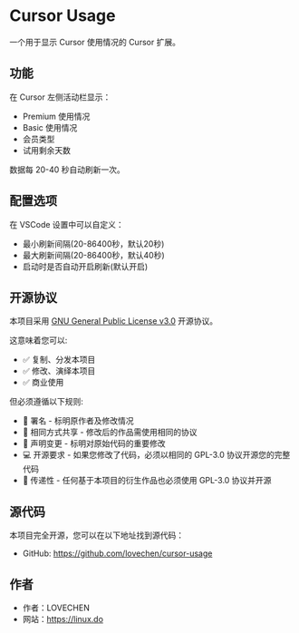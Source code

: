 # Cursor Usage

一个用于显示 Cursor 使用情况的 Cursor 扩展。

## 功能

在 Cursor 左侧活动栏显示：
- Premium 使用情况
- Basic 使用情况
- 会员类型
- 试用剩余天数

数据每 20-40 秒自动刷新一次。

## 配置选项

在 VSCode 设置中可以自定义：
- 最小刷新间隔(20-86400秒，默认20秒)
- 最大刷新间隔(20-86400秒，默认40秒)
- 启动时是否自动开启刷新(默认开启)

## 开源协议

本项目采用 [GNU General Public License v3.0](https://www.gnu.org/licenses/gpl-3.0.en.html) 开源协议。

这意味着您可以:
- ✅ 复制、分发本项目
- ✅ 修改、演绎本项目
- ✅ 商业使用

但必须遵循以下规则:
- 📝 署名 - 标明原作者及修改情况
- 🔄 相同方式共享 - 修改后的作品需使用相同的协议
- 📜 声明变更 - 标明对原始代码的重要修改
- 💻 开源要求 - 如果您修改了代码，必须以相同的 GPL-3.0 协议开源您的完整代码
- 🔗 传递性 - 任何基于本项目的衍生作品也必须使用 GPL-3.0 协议并开源

## 源代码

本项目完全开源，您可以在以下地址找到源代码：
- GitHub: https://github.com/lovechen/cursor-usage

## 作者

- 作者：LOVECHEN
- 网站：https://linux.do
